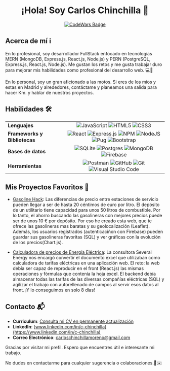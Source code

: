 <div align=center>
    <h1> ¡Hola! Soy Carlos Chinchilla 👋</h1>

[![CodeWars Badge](https://www.codewars.com/users/ChinchiGit/badges/large)](https://www.codewars.com/users/ChinchiGit)
</div>

## Acerca de mí ℹ️
En lo profesional, soy desarrollador FullStack enfocado en tecnologías MERN (MongoDB, Express.js, React.js, Node.js) y PERN (PostgreSQL, Express.js, React.js, Node.js). Me gustan los retos y me gusta trabajar duro para mejorar mis habilidades como profesional del desarrollo web. 💻🚀

En lo personal, soy un gran aficionado a las motos. Si eres de los mios y estas en Madrid y alrededores, contáctame y planeamos una salida para hacer Km. y hablar de nuestros proyectos.

## Habilidades 🛠️

<table>
  <tr>
    <td><strong>Lenguajes</strong></td>
    <td align="center">
      <img src="https://img.shields.io/badge/javascript-%23323330.svg?style=for-the-badge&logo=javascript&logoColor=%23F7DF1E" alt="JavaScript">
      <img src="https://img.shields.io/badge/html5-%23E34F26.svg?style=for-the-badge&logo=html5&logoColor=white" alt="HTML5">
      <img src="https://img.shields.io/badge/css3-%231572B6.svg?style=for-the-badge&logo=css3&logoColor=white" alt="CSS3">
    </td>
  </tr>
  <tr>
    <td><strong>Frameworks y Bibliotecas</strong></td>
    <td align="center">
      <img src="https://img.shields.io/badge/react-%2320232a.svg?style=for-the-badge&logo=react&logoColor=%2361DAFB" alt="React">
      <img src="https://img.shields.io/badge/express.js-%23404d59.svg?style=for-the-badge&logo=express&logoColor=%2361DAFB" alt="Express.js">
      <img src="https://img.shields.io/badge/NPM-%23CB3837.svg?style=for-the-badge&logo=npm&logoColor=white" alt="NPM">
      <img src="https://img.shields.io/badge/node.js-6DA55F?style=for-the-badge&logo=node.js&logoColor=white" alt="NodeJS">
      <img src="https://img.shields.io/badge/Pug-FFF?style=for-the-badge&logo=pug&logoColor=A86454" alt="Pug">
      <img src="https://img.shields.io/badge/bootstrap-%238511FA.svg?style=for-the-badge&logo=bootstrap&logoColor=white" alt="Bootstrap">
    </td>
  </tr>
  <tr>
    <td><strong>Bases de datos</strong></td>
    <td align="center">
      <img src="https://img.shields.io/badge/sqlite-%2307405e.svg?style=for-the-badge&logo=sqlite&logoColor=white" alt="SQLite">
      <img src="https://img.shields.io/badge/postgres-%23316192.svg?style=for-the-badge&logo=postgresql&logoColor=white" alt="Postgres">
      <img src="https://img.shields.io/badge/MongoDB-%234ea94b.svg?style=for-the-badge&logo=mongodb&logoColor=white" alt="MongoDB">
      <img src="https://img.shields.io/badge/firebase-a08021?style=for-the-badge&logo=firebase&logoColor=ffcd34" alt="Firebase">
    </td>
  </tr>
  <tr>
    <td><strong>Herramientas</strong></td>
    <td align="center">
      <img src="https://img.shields.io/badge/Postman-FF6C37?style=for-the-badge&logo=postman&logoColor=white" alt="Postman">
      <img src="https://img.shields.io/badge/github-%23121011.svg?style=for-the-badge&logo=github&logoColor=white" alt="GitHub">
      <img src="https://img.shields.io/badge/git-%23F05033.svg?style=for-the-badge&logo=git&logoColor=white" alt="Git">
      <img src="https://img.shields.io/badge/Visual%20Studio%20Code-0078d7.svg?style=for-the-badge&logo=visual-studio-code&logoColor=white" alt="Visual Studio Code">
    </td>
  </tr>
</table>

## Mis Proyectos Favoritos  🌟

- [Gasoline Hack](https://gasolinehack.netlify.app/): Las diferencias de precio entre estaciones de servicio pueden llegar a ser de hasta 20 céntimos de euro por litro. El depósito de un utilitario tiene capacidad para unos 50 litros de combustible. Por lo tanto, el ahorro buscando las gasolineras con mejores precios puede ser de unos 10 € por depósito. Por eso he creado esta web, que te ofrece las gasolineras mas baratas y su geolocalización (Leaflet). Además, los usuarios registrados (autenticaciñon con Firebase) pueden guardar sus gasolineras favoritas (SQL) y ver gráficas con la evolución de los precios(Chart.js). 

- [Calculadora de precios de Energía Eléctrica](https://github.com/The-Bridge-Challenge/FULLSTACK.git): La consultora Several Energy nos encargó convertir el documento excel que utilizaban como calculadora de tarifas eléctricas en una aplicación web. El reto: la web debía ser capaz de reproducir en el front (React.js) las mismas operaciones y fórmulas que contenía la hoja excel. El backend debía almacenar todas las tarifas de las diversas compañías eléctricas (SQL) y agilizar el trabajo con autorellenado de campos al servir esos datos al front. ¡Y lo conseguimos en solo 8 días! 

## Contacto 📬
- **Curriculum**: [Consulta mi CV en permanente actualización](https://drive.google.com/drive/folders/1HZAWs24xmV0mWXQGGw0L_CD8dmMxBXHw?usp=drive_link)
- **LinkedIn**: [www.linkedin.com/in/c-chinchilla](https://www.linkedin.com/in/c-chinchilla)
- **Correo Electrónico**: carloschinchillamoreno@gmail.com

Gracias por visitar mi prefil. Espero que encuentres útil e interesante mi trabajo.

No dudes en contactarme para cualquier sugerencia o colaboraciones.🚀✉️

